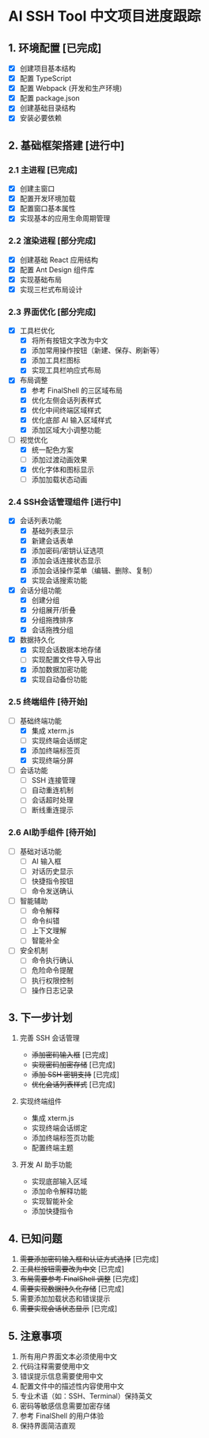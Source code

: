 # AI SSH Tool 中文项目进度跟踪

## 1. 环境配置 [已完成]

- [x] 创建项目基本结构
- [x] 配置 TypeScript
- [x] 配置 Webpack (开发和生产环境)
- [x] 配置 package.json
- [x] 创建基础目录结构
- [x] 安装必要依赖

## 2. 基础框架搭建 [进行中]

### 2.1 主进程 [已完成]
- [x] 创建主窗口
- [x] 配置开发环境加载
- [x] 配置窗口基本属性
- [x] 实现基本的应用生命周期管理

### 2.2 渲染进程 [部分完成]
- [x] 创建基础 React 应用结构
- [x] 配置 Ant Design 组件库
- [x] 实现基础布局
- [x] 实现三栏式布局设计

### 2.3 界面优化 [部分完成]
- [x] 工具栏优化
  * [x] 将所有按钮文字改为中文
  * [x] 添加常用操作按钮（新建、保存、刷新等）
  * [x] 添加工具栏图标
  * [x] 实现工具栏响应式布局
- [x] 布局调整
  * [x] 参考 FinalShell 的三区域布局
  * [x] 优化左侧会话列表样式
  * [x] 优化中间终端区域样式
  * [x] 优化底部 AI 输入区域样式
  * [x] 添加区域大小调整功能
- [ ] 视觉优化
  * [x] 统一配色方案
  * [ ] 添加过渡动画效果
  * [x] 优化字体和图标显示
  * [ ] 添加加载状态动画

### 2.4 SSH会话管理组件 [进行中]
- [x] 会话列表功能
  * [x] 基础列表显示
  * [x] 新建会话表单
  * [x] 添加密码/密钥认证选项
  * [x] 添加会话连接状态显示
  * [x] 添加会话操作菜单（编辑、删除、复制）
  * [x] 实现会话搜索功能
- [x] 会话分组功能
  * [x] 创建分组
  * [x] 分组展开/折叠
  * [x] 分组拖拽排序
  * [x] 会话拖拽分组
- [x] 数据持久化
  * [x] 实现会话数据本地存储
  * [ ] 实现配置文件导入导出
  * [x] 添加数据加密功能
  * [x] 实现自动备份功能

### 2.5 终端组件 [待开始]
- [ ] 基础终端功能
  * [x] 集成 xterm.js
  * [ ] 实现终端会话绑定
  * [x] 添加终端标签页
  * [x] 实现终端分屏
- [ ] 会话功能
  * [ ] SSH 连接管理
  * [ ] 自动重连机制
  * [ ] 会话超时处理
  * [ ] 断线重连提示

### 2.6 AI助手组件 [待开始]
- [ ] 基础对话功能
  * [ ] AI 输入框
  * [ ] 对话历史显示
  * [ ] 快捷指令按钮
  * [ ] 命令发送确认
- [ ] 智能辅助
  * [ ] 命令解释
  * [ ] 命令纠错
  * [ ] 上下文理解
  * [ ] 智能补全
- [ ] 安全机制
  * [ ] 命令执行确认
  * [ ] 危险命令提醒
  * [ ] 执行权限控制
  * [ ] 操作日志记录

## 3. 下一步计划

1. 完善 SSH 会话管理
   - ~~添加密码输入框~~ [已完成]
   - ~~实现密码加密存储~~ [已完成]
   - ~~添加 SSH 密钥支持~~ [已完成]
   - ~~优化会话列表样式~~ [已完成]

2. 实现终端组件
   - 集成 xterm.js
   - 实现终端会话绑定
   - 添加终端标签页功能
   - 配置终端主题

3. 开发 AI 助手功能
   - 实现底部输入区域
   - 添加命令解释功能
   - 实现智能补全
   - 添加快捷指令

## 4. 已知问题

1. ~~需要添加密码输入框和认证方式选择~~ [已完成]
2. ~~工具栏按钮需要改为中文~~ [已完成]
3. ~~布局需要参考 FinalShell 调整~~ [已完成]
4. ~~需要实现数据持久化存储~~ [已完成]
5. 需要添加加载状态和错误提示
6. ~~需要实现会话状态显示~~ [已完成]

## 5. 注意事项

1. 所有用户界面文本必须使用中文
2. 代码注释需要使用中文
3. 错误提示信息需要使用中文
4. 配置文件中的描述性内容使用中文
5. 专业术语（如：SSH、Terminal）保持英文
6. 密码等敏感信息需要加密存储
7. 参考 FinalShell 的用户体验
8. 保持界面简洁直观 
